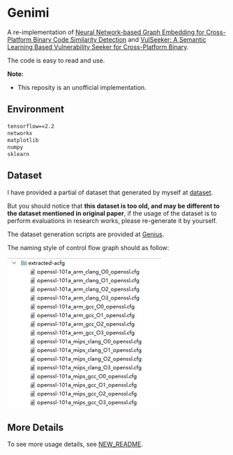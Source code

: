 # Genimi
 A re-implementation of [Neural Network-based Graph Embedding for Cross-Platform Binary Code Similarity Detection](https://dl.acm.org/doi/10.1145/3133956.3134018) and [VulSeeker: A Semantic Learning Based Vulnerability Seeker for
Cross-Platform Binary](https://github.com/buptsseGJ/VulSeeker).

The code is easy to read and use.

**Note:**
- This reposity is an unofficial implementation.
## Environment
```buildoutcfg
tensorflow==2.2 
networkx
matplotlib
numpy
sklearn
```
## Dataset
I have provided a partial of dataset that generated by myself at [dataset](https://yunlongs-1253041399.cos.ap-chengdu.myqcloud.com/extracted-acfg.zip).

But you should notice that **this dataset is too old, and may be different to the dataset mentioned in original paper**, if the usage of the dataset is to perform evaluations in research works, please re-generate it by yourself. 

The dataset generation scripts are provided at [Genius](https://github.com/Yunlongs/Genius).

The naming style of control flow graph should as follow:

![](dataset.png)

## More Details
To see more usage details, see [NEW_README](NEW_README.md).